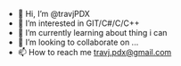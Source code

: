 - 👋 Hi, I’m @travjPDX
- 👀 I’m interested in GIT/C#/C/C++
- 🌱 I’m currently learning about thing i can
- 💞️ I’m looking to collaborate on ...
- 📫 How to reach me travj.pdx@gmail.com

<!---
travjPDX/travjPDX is a ✨ special ✨ repository because its `README.md` (this file) appears on your GitHub profile.
You can click the Preview link to take a look at your changes.
--->
